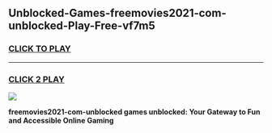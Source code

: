 
## Unblocked-Games-freemovies2021-com-unblocked-Play-Free-vf7m5
<h3>
<a href="https://premium76.site?title=freemovies2021-com-unblocked&ref=21A">CLICK TO PLAY</a></h3>
<hr>

<h3>
<a href="https://premium76.site?title=freemovies2021-com-unblocked&ref=21A">CLICK 2 PLAY</a>
  
</h3>

<a href="https://premium76.site?title=freemovies2021-com-unblocked&ref=21A"><img src="https://clearcache.store/games.png"></a>


**freemovies2021-com-unblocked games unblocked: Your Gateway to Fun and Accessible Online Gaming**
